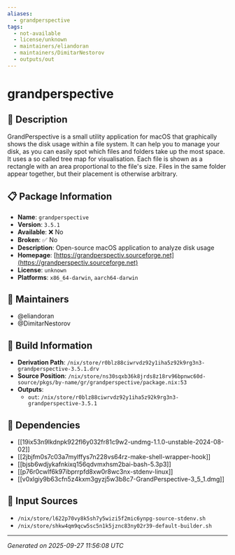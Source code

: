 ```yaml
---
aliases:
  - grandperspective
tags:
  - not-available
  - license/unknown
  - maintainers/eliandoran
  - maintainers/DimitarNestorov
  - outputs/out
---
```


# grandperspective

## 📝 Description

GrandPerspective is a small utility application for macOS that graphically shows the disk usage within a file
system. It can help you to manage your disk, as you can easily spot which files and folders take up the most
space. It uses a so called tree map for visualisation. Each file is shown as a rectangle with an area proportional to
the file's size. Files in the same folder appear together, but their placement is otherwise arbitrary.


## 📋 Package Information

- **Name**: `grandperspective`
- **Version**: `3.5.1`
- **Available**: ❌ No
- **Broken**: ✅ No
- **Description**: Open-source macOS application to analyze disk usage
- **Homepage**: [https://grandperspectiv.sourceforge.net](https://grandperspectiv.sourceforge.net)
- **License**: `unknown`
- **Platforms**: `x86_64-darwin`, `aarch64-darwin`
## 👥 Maintainers

- @eliandoran
- @DimitarNestorov


## 🔧 Build Information

- **Derivation Path**: `/nix/store/r0blz88ciwrvdz92y1iha5z92k9rg3n3-grandperspective-3.5.1.drv`
- **Source Position**: `/nix/store/ns30sqxb36k8jrds8z18rv96bpnwc60d-source/pkgs/by-name/gr/grandperspective/package.nix:53`
- **Outputs**:
  - `out`:  `/nix/store/r0blz88ciwrvdz92y1iha5z92k9rg3n3-grandperspective-3.5.1`

## 🔗 Dependencies

- [[19ix53n9lkdnpk922fl6y032fr81c9w2-undmg-1.1.0-unstable-2024-08-02]]
- [[2jbjfm0s7c03a7mylffys7n228vs64rz-make-shell-wrapper-hook]]
- [[bjsb6wdjykafnkixq156qdvmxhsm2bai-bash-5.3p3]]
- [[p76r0cwlf6k97ibprrpfd8xw0r8wc3nx-stdenv-linux]]
- [[v0xlgiy9b63cfn5z4kxm3gyzj5w3b8c7-GrandPerspective-3_5_1.dmg]]

## 📁 Input Sources

- `/nix/store/l622p70vy8k5sh7y5wizi5f2mic6ynpg-source-stdenv.sh`
- `/nix/store/shkw4qm9qcw5sc5n1k5jznc83ny02r39-default-builder.sh`

---
*Generated on 2025-09-27 11:56:08 UTC*
